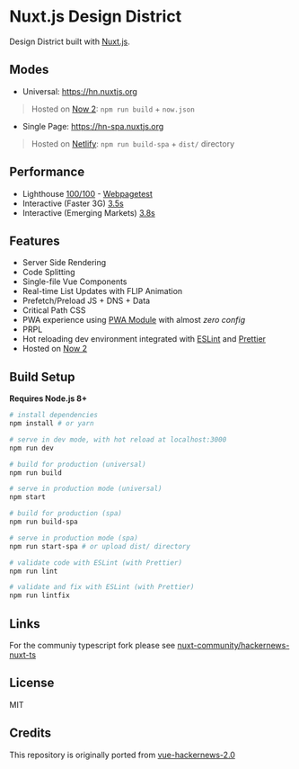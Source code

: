 # Nuxt.js Design District

Design District built with [Nuxt.js](https://nuxtjs.org).

## Modes

- Universal: https://hn.nuxtjs.org

> Hosted on [Now 2](https://zeit.co): `npm run build` + `now.json`

- Single Page: https://hn-spa.nuxtjs.org

> Hosted on [Netlify](https://www.netlify.com): `npm run build-spa` + `dist/` directory

## Performance

- Lighthouse [100/100](https://cdn.rawgit.com/Atinux/e2f424e6794babc00d2158406b0ab37d/raw/4de834145881697ea83292b381df5f591f1ed2f5/lighthouse-result-nuxt.html) - [Webpagetest](https://www.webpagetest.org/lighthouse.php?test=170620_PG_a2a9feaf4ace07a61b2c6c2a171b1c79&run=1)
- Interactive (Faster 3G) [3.5s](https://www.webpagetest.org/result/170620_PG_a2a9feaf4ace07a61b2c6c2a171b1c79)
- Interactive (Emerging Markets) [3.8s](https://www.webpagetest.org/result/170620_B1_0b83d61272c77c16c3f3f1f16fb72d2e)

## Features

- Server Side Rendering
- Code Splitting
- Single-file Vue Components
- Real-time List Updates with FLIP Animation
- Prefetch/Preload JS + DNS + Data
- Critical Path CSS
- PWA experience using [PWA Module](https://pwa.nuxtjs.org) with almost _zero config_
- PRPL
- Hot reloading dev environment integrated with [ESLint](https://eslint.org/) and [Prettier](https://prettier.io/)
- Hosted on [Now 2](https://zeit.co/)

## Build Setup

**Requires Node.js 8+**

``` bash
# install dependencies
npm install # or yarn

# serve in dev mode, with hot reload at localhost:3000
npm run dev

# build for production (universal)
npm run build

# serve in production mode (universal)
npm start

# build for production (spa)
npm run build-spa

# serve in production mode (spa)
npm run start-spa # or upload dist/ directory

# validate code with ESLint (with Prettier)
npm run lint

# validate and fix with ESLint (with Prettier)
npm run lintfix
```

## Links

For the communiy typescript fork please see [nuxt-community/hackernews-nuxt-ts](https://github.com/nuxt-community/hackernews-nuxt-ts)

## License

MIT

## Credits

This repository is originally ported from [vue-hackernews-2.0](https://github.com/vuejs/vue-hackernews-2.0)
